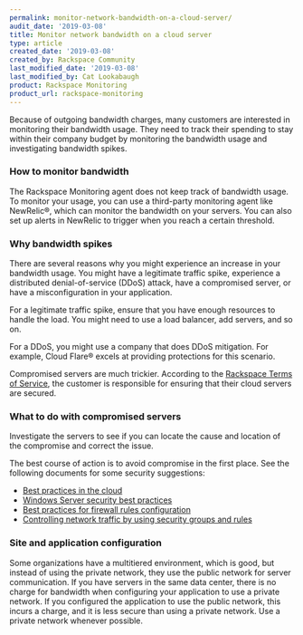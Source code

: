 ```yaml
---
permalink: monitor-network-bandwidth-on-a-cloud-server/
audit_date: '2019-03-08'
title: Monitor network bandwidth on a cloud server
type: article
created_date: '2019-03-08'
created_by: Rackspace Community
last_modified_date: '2019-03-08'
last_modified_by: Cat Lookabaugh
product: Rackspace Monitoring
product_url: rackspace-monitoring
---
```


Because of outgoing bandwidth charges, many customers are interested in
monitoring their bandwidth usage. They need to track their spending to stay
within their company budget by monitoring the bandwidth usage and investigating
bandwidth spikes.

### How to monitor bandwidth

The Rackspace Monitoring agent does not keep track of bandwidth usage. To
monitor your usage, you can use a third-party monitoring agent like NewRelic&reg;,
which can monitor the bandwidth on your servers. You can also set up alerts in
NewRelic to trigger when you reach a certain threshold.

### Why bandwidth spikes

There are several reasons why you might experience an increase in your bandwidth
usage. You might have a legitimate traffic spike, experience a distributed
denial-of-service (DDoS) attack, have a compromised server, or have a
misconfiguration in your application.

For a legitimate traffic spike, ensure that you have enough resources to handle
the load. You might need to use a load balancer, add servers, and so on.

For a DDoS, you might use a company that does DDoS mitigation. For example,
Cloud Flare&reg; excels at providing protections for this scenario.

Compromised servers are much trickier. According to the
[Rackspace Terms of Service](/how-to/terms-of-service/),
the customer is responsible for ensuring that their cloud servers are secured.

### What to do with compromised servers

Investigate the servers to see if you can locate the cause and location of the
compromise and correct the issue.

The best course of action is to avoid compromise in the first place. See
the following documents for some security suggestions:

- [Best practices in the cloud](https://docs.rackspace.com/docs/user-guides/infrastructure/cloud-ops/bestpractice/)
- [Windows Server security best practices](/how-to/windows-server-security-best-practices/)
- [Best practices for firewall rules configuration](/how-to/best-practices-for-firewall-rules-configuration/)
- [Controlling network traffic by using security groups and rules](https://docs.rackspace.com/docs/cloud-networks/v2/getting-started/controlling-network-access/security-groups/)

### Site and application configuration

Some organizations have a multitiered environment, which is good, but instead
of using the private network, they use the public network for server communication.
If you have servers in the same data center, there is no charge for bandwidth
when configuring your application to use a private network. If you configured
the application to use the public network, this incurs a charge, and it is less
secure than using a private network.  Use a private network whenever possible.
